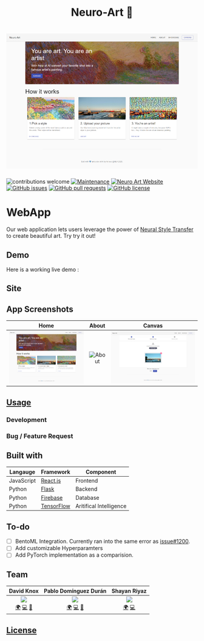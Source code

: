 # <div align="center">Neuro-Art 🎨<div>



# ![Neuro Art Home](https://raw.githubusercontent.com/MLH-Fellowship/neuro-art/main/assets/home.png)


![contributions welcome](https://img.shields.io/badge/contributions-welcome-brightgreen.svg?style=flat) 
[![Maintenance](https://img.shields.io/badge/Maintained%3F-yes-green.svg)](https://github.com/MLH-Fellowship/neuro-art/graphs/commit-activity) 
[![Neuro Art Website](https://img.shields.io/website-up-down-green-red/http/shields.io.svg)](http://localhost:5000) 
[![GitHub issues](https://img.shields.io/github/issues-raw/day8/re-frame?style=flat)](https://github.com/MLH-Fellowship/neuro-art/issues)
[![GitHub pull requests](https://img.shields.io/github/issues-pr/day8/re-frame)](https://github.com/MLH-Fellowship/neuro-art/pulls)
[![GitHub license](https://img.shields.io/badge/license-MIT-blue.svg?style=flat-square)](https://github.com/MLH-Fellowship/neuro-art/blob/main/LICENSE)
</div>

# WebApp
Our web application lets users leverage the power of [Neural Style Transfer](https://arxiv.org/abs/1508.06576) to create beautiful art. Try try it out!



## Demo
Here is a working live demo :  


## Site

## App Screenshots

Home         |  About | Canvas       | 
:-------------------------:|:-------------------------:|:-------------------------:|
<img src="https://raw.githubusercontent.com/MLH-Fellowship/neuro-art/main/assets/home.png" title="Home " width="100%"> |<img src="hhttps://raw.githubusercontent.com/MLH-Fellowship/neuro-art/main/assets/about.png" title="About" width="100%">|<img src="https://raw.githubusercontent.com/MLH-Fellowship/neuro-art/main/assets/canvas.png" title="Canvas" width="100%"> 




## [Usage](https://github.com/MLH-Fellowship/neuro-art/wiki)

### Development


### Bug / Feature Request



## Built with 
|Langauge | Framework | Component|
|-|-|-|
|JavaScript|[React.js](https://reactjs.org/) | Frontend|
|Python|[Flask](https://flask.palletsprojects.com/en/1.1.x/) |Backend |
|Python|[Firebase](https://duckduckgo.com/?t=canonical&q=Firebase&ia=web) | Database|
|Python|[TensorFlow](https://www.tensorflow.org/)| Aritifical Intelligence|


## To-do
- [ ] BentoML Integration. Currently ran into the same error as [issue#1200](https://github.com/bentoml/BentoML/issues/1200).
- [ ] Add customizable Hyperparamters
- [ ] Add PyTorch implementation as a comparision.

## Team
| David Knox | Pablo Domínguez Durán | Shayan Riyaz |
| :----: | :---: | :---: |
| [<img src="https://avatars1.githubusercontent.com/u/45473671?s=400&u=3f52530aa5a6d7225776a595e54a9f9dab7f12b8&v=4" width="100px;"/>](https://github.com/knoxd8256)<br />[🌍](https://davidaknox.com/) [💻](https://github.com/knoxd8256) [🤝](https://linkedin.com/in/david-knox-developer) | [<img src="https://avatars2.githubusercontent.com/u/10246682?s=460&u=10d50fc5c9b71bfadb3927ebf2325250a520455a&v=4" width="100px;"/>](https://github.com/pablomdd)<br />[🌍]() [💻]() [🤝]() | [<img src="https://avatars1.githubusercontent.com/u/28723598?s=460&u=9444300dccf4ead144b03c7710f0ff4c149e05f8&v=4" width="100px;"/>](https://shayanriyaz.github.io)<br />[🌍](https://shayanriyaz.github.io) [💻](https://github.com/ShayanRiyaz) |

## [License](https://github.com/MLH-Fellowship/neuro-art/blob/main/LICENSE)



